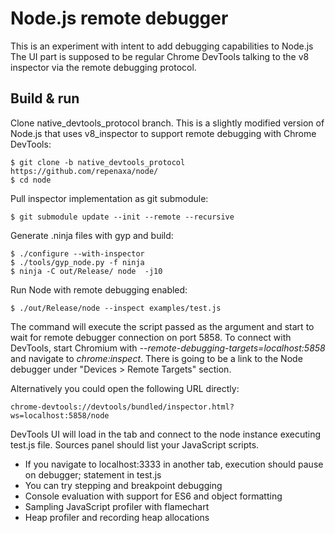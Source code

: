 Node.js remote debugger
=======================

This is an experiment with intent to add debugging capabilities to Node.js
The UI part is supposed to be regular Chrome DevTools talking to the
v8 inspector via the remote debugging protocol.

## Build & run

Clone native_devtools_protocol branch. This is a slightly modified version of Node.js that uses v8_inspector to support remote debugging with Chrome DevTools:
```text
$ git clone -b native_devtools_protocol https://github.com/repenaxa/node/
$ cd node
```

Pull inspector implementation as git submodule:
```text
$ git submodule update --init --remote --recursive
```

Generate .ninja files with gyp and build:
```text
$ ./configure --with-inspector
$ ./tools/gyp_node.py -f ninja
$ ninja -C out/Release/ node  -j10
```

Run Node with remote debugging enabled:
```text
$ ./out/Release/node --inspect examples/test.js
```

The command will execute the script passed as the argument and start to wait for remote debugger
connection on port 5858. To connect with DevTools, start Chromium with *--remote-debugging-targets=localhost:5858*
and navigate to *chrome:inspect*. There is going to be a link to the Node debugger under "Devices > Remote Targets" section.

Alternatively you could open the following URL directly:

```text
chrome-devtools://devtools/bundled/inspector.html?ws=localhost:5858/node
```

DevTools UI will load in the tab and connect to the node instance executing test.js file. Sources panel should list your JavaScript scripts.

* If you navigate to localhost:3333 in another tab, execution should pause on debugger; statement in test.js
* You can try stepping and breakpoint debugging
* Console evaluation with support for ES6 and object formatting
* Sampling JavaScript profiler with flamechart
* Heap profiler and recording heap allocations

